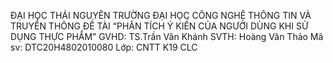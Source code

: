 ĐẠI HỌC THÁI NGUYÊN
TRƯỜNG ĐẠI HỌC CÔNG NGHỆ THÔNG TIN VÀ TRUYỀN THÔNG
ĐỀ TÀI
“PHÂN TÍCH Ý KIẾN CỦA NGƯỜI DÙNG KHI SỬ DỤNG THỰC PHẨM”
GVHD: TS.Trần Văn Khánh
SVTH: Hoàng Văn Thảo
Mã sv: DTC20H4802010080
Lớp: CNTT K19 CLC
